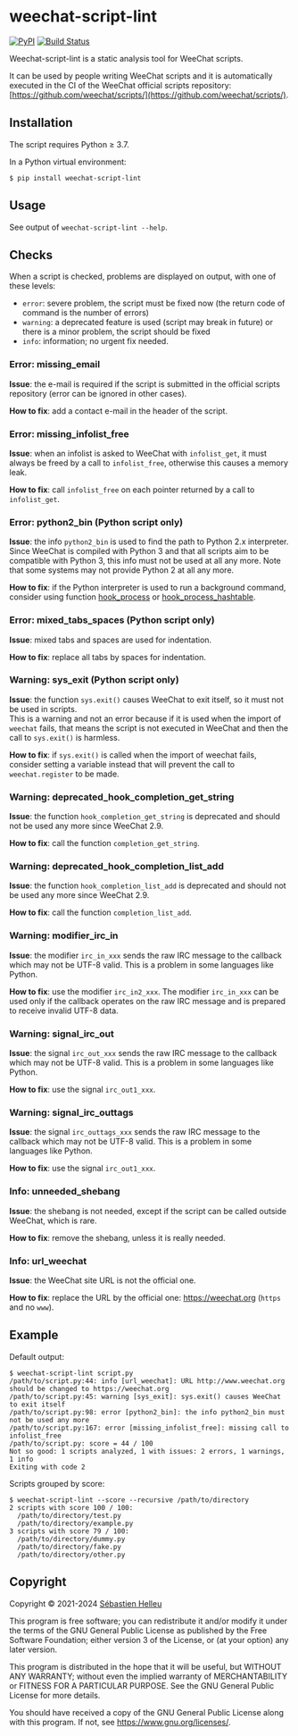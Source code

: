 # weechat-script-lint

[![PyPI](https://img.shields.io/pypi/v/weechat-script-lint.svg)](https://pypi.org/project/weechat-script-lint/)
[![Build Status](https://github.com/weechat/weechat-script-lint/workflows/CI/badge.svg)](https://github.com/weechat/weechat-script-lint/actions?query=workflow%3A%22CI%22)

Weechat-script-lint is a static analysis tool for WeeChat scripts.

It can be used by people writing WeeChat scripts and it is automatically
executed in the CI of the WeeChat official scripts repository:
[https://github.com/weechat/scripts/](https://github.com/weechat/scripts/).

## Installation

The script requires Python ≥ 3.7.

In a Python virtual environment:

```
$ pip install weechat-script-lint
```

## Usage

See output of `weechat-script-lint --help`.

## Checks

When a script is checked, problems are displayed on output, with one of these
levels:

- `error`: severe problem, the script must be fixed now (the return code of
  command is the number of errors)
- `warning`: a deprecated feature is used (script may break in future) or there
  is a minor problem, the script should be fixed
- `info`: information; no urgent fix needed.

### Error: missing_email

**Issue**: the e-mail is required if the script is submitted in the official
scripts repository (error can be ignored in other cases).

**How to fix**: add a contact e-mail in the header of the script.

### Error: missing_infolist_free

**Issue**: when an infolist is asked to WeeChat with `infolist_get`, it must
always be freed by a call to `infolist_free`, otherwise this causes a memory leak.

**How to fix**: call `infolist_free` on each pointer returned by a call to
`infolist_get`.

### Error: python2_bin (Python script only)

**Issue**: the info `python2_bin` is used to find the path to Python 2.x
interpreter. Since WeeChat is compiled with Python 3 and that all scripts aim
to be compatible with Python 3, this info must not be used at all any more.
Note that some systems may not provide Python 2 at all any more.

**How to fix**: if the Python interpreter is used to run a background command,
consider using function [hook_process](https://weechat.org/files/doc/stable/weechat_plugin_api.en.html#_hook_process)
or [hook_process_hashtable](https://weechat.org/files/doc/stable/weechat_plugin_api.en.html#_hook_process_hashtable).

### Error: mixed_tabs_spaces (Python script only)

**Issue**: mixed tabs and spaces are used for indentation.

**How to fix**: replace all tabs by spaces for indentation.

### Warning: sys_exit (Python script only)

**Issue**: the function `sys.exit()` causes WeeChat to exit itself, so it
must not be used in scripts.\
This is a warning and not an error because if it is used when the import of
`weechat` fails, that means the script is not executed in WeeChat and then the
call to `sys.exit()` is harmless.

**How to fix**: if `sys.exit()` is called when the import of weechat fails,
consider setting a variable instead that will prevent the call to
`weechat.register` to be made.

### Warning: deprecated_hook_completion_get_string

**Issue**: the function `hook_completion_get_string` is deprecated and should
not be used any more since WeeChat 2.9.

**How to fix**: call the function `completion_get_string`.

### Warning: deprecated_hook_completion_list_add

**Issue**: the function `hook_completion_list_add` is deprecated and should
not be used any more since WeeChat 2.9.

**How to fix**: call the function `completion_list_add`.

### Warning: modifier_irc_in

**Issue**: the modifier `irc_in_xxx` sends the raw IRC message to the callback
which may not be UTF-8 valid. This is a problem in some languages like Python.

**How to fix**: use the modifier `irc_in2_xxx`. The modifier `irc_in_xxx` can
be used only if the callback operates on the raw IRC message and is prepared
to receive invalid UTF-8 data.

### Warning: signal_irc_out

**Issue**: the signal `irc_out_xxx` sends the raw IRC message to the callback
which may not be UTF-8 valid. This is a problem in some languages like Python.

**How to fix**: use the signal `irc_out1_xxx`.

### Warning: signal_irc_outtags

**Issue**: the signal `irc_outtags_xxx` sends the raw IRC message to the callback
which may not be UTF-8 valid. This is a problem in some languages like Python.

**How to fix**: use the signal `irc_out1_xxx`.

### Info: unneeded_shebang

**Issue**: the shebang is not needed, except if the script can be called
outside WeeChat, which is rare.

**How to fix**: remove the shebang, unless it is really needed.

### Info: url_weechat

**Issue**: the WeeChat site URL is not the official one.

**How to fix**: replace the URL by the official one: https://weechat.org
(`https` and no `www`).

## Example

Default output:

```
$ weechat-script-lint script.py
/path/to/script.py:44: info [url_weechat]: URL http://www.weechat.org should be changed to https://weechat.org
/path/to/script.py:45: warning [sys_exit]: sys.exit() causes WeeChat to exit itself
/path/to/script.py:98: error [python2_bin]: the info python2_bin must not be used any more
/path/to/script.py:167: error [missing_infolist_free]: missing call to infolist_free
/path/to/script.py: score = 44 / 100
Not so good: 1 scripts analyzed, 1 with issues: 2 errors, 1 warnings, 1 info
Exiting with code 2
```

Scripts grouped by score:

```
$ weechat-script-lint --score --recursive /path/to/directory
2 scripts with score 100 / 100:
  /path/to/directory/test.py
  /path/to/directory/example.py
3 scripts with score 79 / 100:
  /path/to/directory/dummy.py
  /path/to/directory/fake.py
  /path/to/directory/other.py
```

## Copyright

Copyright © 2021-2024 [Sébastien Helleu](https://github.com/flashcode)

This program is free software; you can redistribute it and/or modify
it under the terms of the GNU General Public License as published by
the Free Software Foundation; either version 3 of the License, or
(at your option) any later version.

This program is distributed in the hope that it will be useful,
but WITHOUT ANY WARRANTY; without even the implied warranty of
MERCHANTABILITY or FITNESS FOR A PARTICULAR PURPOSE.  See the
GNU General Public License for more details.

You should have received a copy of the GNU General Public License
along with this program.  If not, see <https://www.gnu.org/licenses/>.
